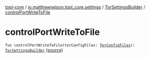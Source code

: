 [topl-core](../../index.md) / [io.matthewnelson.topl_core.settings](../index.md) / [TorSettingsBuilder](index.md) / [controlPortWriteToFile](./control-port-write-to-file.md)

# controlPortWriteToFile

`fun controlPortWriteToFile(torConfigFiles: `[`TorConfigFiles`](../../..//topl-core-base/io.matthewnelson.topl_core_base/-tor-config-files/index.md)`): `[`TorSettingsBuilder`](index.md) [(source)](https://github.com/05nelsonm/TorOnionProxyLibrary-Android/blob/master/topl-core/src/main/java/io/matthewnelson/topl_core/settings/TorSettingsBuilder.kt#L298)